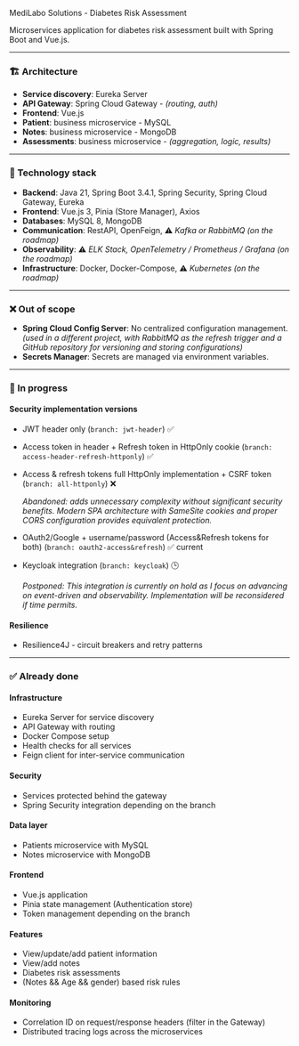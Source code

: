MediLabo Solutions - Diabetes Risk Assessment

Microservices application for diabetes risk assessment built with Spring Boot and Vue.js.

---

### 🏗️ Architecture

- **Service discovery**: Eureka Server
- **API Gateway**: Spring Cloud Gateway - *(routing, auth)*
- **Frontend**: Vue.js
- **Patient**: business microservice - MySQL
- **Notes**: business microservice - MongoDB
- **Assessments**: business microservice - *(aggregation, logic, results)*

---

### 🧰 Technology stack

- **Backend**: Java 21, Spring Boot 3.4.1, Spring Security, Spring Cloud Gateway, Eureka
- **Frontend**: Vue.js 3, Pinia (Store Manager), Axios
- **Databases**: MySQL 8, MongoDB
- **Communication**: RestAPI, OpenFeign, ⚠️ *Kafka or RabbitMQ (on the roadmap)*
- **Observability**: ⚠️ *ELK Stack, OpenTelemetry / Prometheus / Grafana (on the roadmap)*
- **Infrastructure**: Docker, Docker-Compose, ⚠️ *Kubernetes (on the roadmap)*

---

### ❌ Out of scope

- **Spring Cloud Config Server**: No centralized configuration management. *(used in a different project, with RabbitMQ as the refresh trigger and a GitHub repository for versioning and storing configurations)*
- **Secrets Manager**: Secrets are managed via environment variables.

---

### 🔧 In progress

#### Security implementation versions
- JWT header only (`branch: jwt-header`) ✅


- Access token in header + Refresh token in HttpOnly cookie (`branch: access-header-refresh-httponly`) ✅


- Access & refresh tokens full HttpOnly implementation + CSRF token (`branch: all-httponly`) ❌

    *Abandoned: adds unnecessary complexity without significant security benefits. Modern SPA architecture with SameSite cookies and proper CORS configuration provides equivalent protection.*


- OAuth2/Google + username/password (Access&Refresh tokens for both) (`branch: oauth2-access&refresh`) ✅ current


- Keycloak integration (`branch: keycloak`) 🕒

  *Postponed: This integration is currently on hold as I focus on advancing on event-driven and observability. Implementation will be reconsidered if time permits.*

#### Resilience
- Resilience4J - circuit breakers and retry patterns

---

### ✅ Already done

#### Infrastructure
- Eureka Server for service discovery
- API Gateway with routing
- Docker Compose setup
- Health checks for all services
- Feign client for inter-service communication

#### Security
- Services protected behind the gateway
- Spring Security integration depending on the branch

#### Data layer
- Patients microservice with MySQL
- Notes microservice with MongoDB

#### Frontend
- Vue.js application
- Pinia state management (Authentication store)
- Token management depending on the branch

#### Features
- View/update/add patient information
- View/add notes
- Diabetes risk assessments
- (Notes && Age && gender) based risk rules

#### Monitoring
- Correlation ID on request/response headers (filter in the Gateway)
- Distributed tracing logs across the microservices